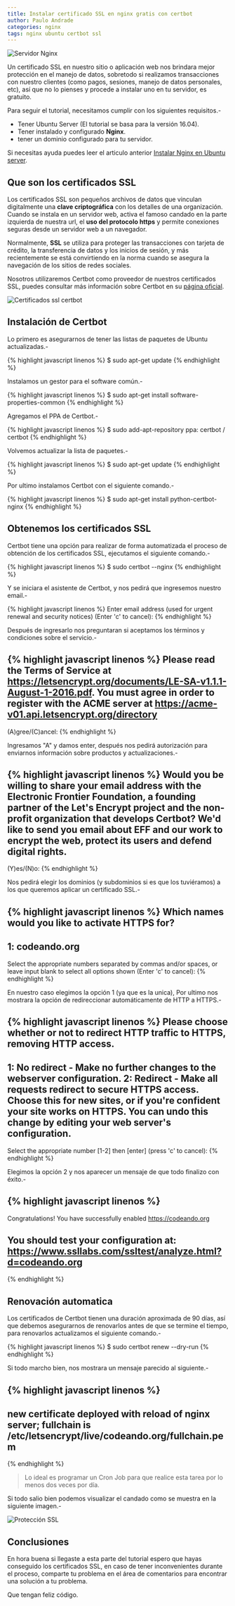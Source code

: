 ```yaml
---
title: Instalar certificado SSL en nginx gratis con certbot
author: Paulo Andrade
categories: nginx
tags: nginx ubuntu certbot ssl
---
```


![Servidor Nginx](/img/nginx.jpg)

Un certificado SSL en nuestro sitio o aplicación web nos brindara mejor protección en el manejo de datos, sobretodo si realizamos transacciones con nuestro clientes (como pagos, sesiones, manejo de datos personales, etc), así que no lo pienses y procede a instalar uno en tu servidor, es gratuito.

Para seguir el tutorial, necesitamos cumplir con los siguientes requisitos.-

* Tener Ubuntu Server (El tutorial se basa para la versión 16.04).
* Tener instalado y configurado **Nginx**.
* tener un dominio configurado para tu servidor.

Si necesitas ayuda puedes leer el articulo anterior [Instalar Nginx en Ubuntu server](/articulos/instalar-nginx-en-ubuntu-server.html).

## Que son los certificados SSL

Los certificados SSL son pequeños archivos de datos que vinculan digitalmente una **clave criptográfica** con los detalles de una organización. Cuando se instala en un servidor web, activa el famoso candado en la parte izquierda de nuestra url, el **uso del protocolo https** y permite conexiones seguras desde un servidor web a un navegador.

Normalmente, **SSL** se utiliza para proteger las transacciones con tarjeta de crédito, la transferencia de datos y los inicios de sesión, y más recientemente se está convirtiendo en la norma cuando se asegura la navegación de los sitios de redes sociales.

<ins class="adsbygoogle"
     style="display:block; text-align:center;"
     data-ad-layout="in-article"
     data-ad-format="fluid"
     data-ad-client="ca-pub-0593566584451788"
     data-ad-slot="1426664336"></ins>
<script>
     (adsbygoogle = window.adsbygoogle || []).push({});
</script>

Nosotros utilizaremos Certbot como proveedor de nuestros certificados SSL, puedes consultar más información sobre Certbot en su [página oficial](https://certbot.eff.org/).

![Certificados ssl certbot](/img/certbot.jpg)

## Instalación de Certbot

Lo primero es asegurarnos de tener las listas de paquetes de Ubuntu actualizadas.-

{% highlight javascript linenos %}
$ sudo apt-get update
{% endhighlight %}

Instalamos un gestor para el software común.-

{% highlight javascript linenos %}
$ sudo apt-get install software-properties-common
{% endhighlight %}

Agregamos el PPA de Certbot.-

{% highlight javascript linenos %}
$ sudo add-apt-repository ppa: certbot / certbot 
{% endhighlight %}

Volvemos actualizar la lista de paquetes.-

{% highlight javascript linenos %}
$ sudo apt-get update
{% endhighlight %}

Por ultimo instalamos Certbot con el siguiente comando.-

{% highlight javascript linenos %}
$ sudo apt-get install python-certbot-nginx
{% endhighlight %}

## Obtenemos los certificados SSL

Certbot tiene una opción para realizar de forma automatizada el proceso de obtención de los certificados SSL, ejecutamos el siguiente comando.-

{% highlight javascript linenos %}
$ sudo certbot --nginx
{% endhighlight %}

Y se iniciara el asistente de Certbot, y nos pedirá que ingresemos nuestro email.-

{% highlight javascript linenos %}
Enter email address (used for urgent renewal and security notices) (Enter 'c' to
cancel):
{% endhighlight %}

Después de ingresarlo nos preguntaran si aceptamos los términos y condiciones sobre el servicio.-

{% highlight javascript linenos %}
Please read the Terms of Service at
https://letsencrypt.org/documents/LE-SA-v1.1.1-August-1-2016.pdf. You must agree
in order to register with the ACME server at
https://acme-v01.api.letsencrypt.org/directory
-------------------------------------------------------------------------------
(A)gree/(C)ancel:
{% endhighlight %}

Ingresamos "A" y damos enter, después nos pedirá autorización para enviarnos información sobre productos y actualizaciones.-

{% highlight javascript linenos %}
Would you be willing to share your email address with the Electronic Frontier
Foundation, a founding partner of the Let's Encrypt project and the non-profit
organization that develops Certbot? We'd like to send you email about EFF and
our work to encrypt the web, protect its users and defend digital rights.
-------------------------------------------------------------------------------
(Y)es/(N)o: 
{% endhighlight %}

Nos pedirá elegir los dominios (y subdominios si es que los tuviéramos) a los que queremos aplicar un certificado SSL.-

{% highlight javascript linenos %}
Which names would you like to activate HTTPS for?
-------------------------------------------------------------------------------
1: codeando.org
-------------------------------------------------------------------------------
Select the appropriate numbers separated by commas and/or spaces, or leave input
blank to select all options shown (Enter 'c' to cancel): 
{% endhighlight %}

En nuestro caso elegimos la opción 1 (ya que es la unica), Por ultimo nos mostrara la opción de redireccionar automáticamente de HTTP a HTTPS.-

{% highlight javascript linenos %}
Please choose whether or not to redirect HTTP traffic to HTTPS, removing HTTP access.
-------------------------------------------------------------------------------
1: No redirect - Make no further changes to the webserver configuration.
2: Redirect - Make all requests redirect to secure HTTPS access. Choose this for
new sites, or if you're confident your site works on HTTPS. You can undo this
change by editing your web server's configuration.
-------------------------------------------------------------------------------
Select the appropriate number [1-2] then [enter] (press 'c' to cancel):
{% endhighlight %}

Elegimos la opción 2 y nos aparecer un mensaje de que todo finalizo con éxito.-

{% highlight javascript linenos %}
-------------------------------------------------------------------------------
Congratulations! You have successfully enabled https://codeando.org

You should test your configuration at:
https://www.ssllabs.com/ssltest/analyze.html?d=codeando.org
-------------------------------------------------------------------------------
{% endhighlight %}

## Renovación automatica

Los certificados de Certbot tienen una duración aproximada de 90 días, así que debemos asegurarnos de renovarlos antes de que se termine el tiempo, para renovarlos actualizamos el siguiente comando.-

{% highlight javascript linenos %}
$ sudo certbot renew --dry-run
{% endhighlight %}

Si todo marcho bien, nos mostrara un mensaje parecido al siguiente.-

{% highlight javascript linenos %}
-------------------------------------------------------------------------------
new certificate deployed with reload of nginx server; fullchain is
/etc/letsencrypt/live/codeando.org/fullchain.pem
-------------------------------------------------------------------------------
{% endhighlight %}

> Lo ideal es programar un Cron Job para que realice esta tarea por lo menos dos veces por día.

Si todo salio bien podemos visualizar el candado como se muestra en la siguiente imagen.-

![Protección SSL](/img/nginx_homepage.jpg)

## Conclusiones

En hora buena si llegaste a esta parte del tutorial espero que hayas conseguido los certificados SSL, en caso de tener inconvenientes durante el proceso, comparte tu problema en el área de comentarios para encontrar una solución a tu problema.

Que tengan feliz código.
